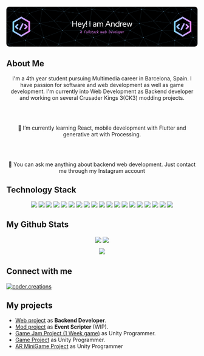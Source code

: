 ![Header](./github-header-image.png)

## About Me
<p align="center">
I'm a 4th year student pursuing Multimedia career in Barcelona, Spain. I have passion for software and web development as well as game development. I'm currently into Web Development as Backend developer and working on several Crusader Kings 3(CK3) modding projects.
</p>
<br>
<br>
<p align="center">
🌱 I’m currently learning React, mobile development with Flutter and generative art with Processing.
</p>
<br>
<br>
<p align="center">
💬 You can ask me anything about backend web development. Just contact me through my Instagram account
</p>

## Technology Stack
  <p align="center">
    <img src="https://img.shields.io/badge/C-A8B9CC?logo=c&logoColor=fff&style=plastic">
    <img src="https://img.shields.io/badge/.NET-512BD4?logo=dotnet&logoColor=fff&style=plastic">
    <img src="https://img.shields.io/badge/HTML5-E34F26?logo=html5&logoColor=fff&style=plastic">
    <img src="https://img.shields.io/badge/CSS3-1572B6?logo=css3&logoColor=fff&style=plastic">
    <img src="https://img.shields.io/badge/JavaScript-F7DF1E?logo=javascript&logoColor=000&style=plastic">
    <img src="https://img.shields.io/badge/PHP-777BB4?logo=php&logoColor=fff&style=plastic">
    <img src="https://img.shields.io/badge/Angular-0F0F11?logo=angular&logoColor=fff&style=plastic">
    <img src="https://img.shields.io/badge/Node.js-5FA04E?logo=nodedotjs&logoColor=fff&style=plastic">
    <img src="https://img.shields.io/badge/Express-000?logo=express&logoColor=fff&style=plastic">
    <img src="https://img.shields.io/badge/Unity-FFF?logo=unity&logoColor=000&style=plastic">
    <img src="https://img.shields.io/badge/Android%20Studio-3DDC84?logo=androidstudio&logoColor=fff&style=plastic">
    <img src="https://img.shields.io/badge/Flutter-02569B?logo=flutter&logoColor=fff&style=plastic">
    <img src="https://img.shields.io/badge/Dart-0175C2?logo=dart&logoColor=fff&style=plastic">
    <img src="https://img.shields.io/badge/MySQL-4479A1?logo=mysql&logoColor=fff&style=plastic">
    <img src="https://img.shields.io/badge/Oracle-F80000?logo=oracle&logoColor=fff&style=plastic">
    <img src="https://img.shields.io/badge/Git-F05032?logo=git&logoColor=fff&style=plastic">
    <img src="https://img.shields.io/badge/GitHub-181717?logo=github&logoColor=fff&style=plastic">
    <img src="https://img.shields.io/badge/WordPress-21759B?logo=wordpress&logoColor=fff&style=plastic">
    <img src="https://img.shields.io/badge/Firebase-DD2C00?logo=firebase&logoColor=fff&style=plastic">

  </p>

## My Github Stats
<p align="center">
  <img height=200 align="center" src="https://github-readme-stats-mu-flax-18.vercel.app/api?username=andresas106&theme=merko">
  <img height=200 align="center" src="https://github-readme-stats-mu-flax-18.vercel.app/api/top-langs/?username=andresas106&layout=compact&langs_count=8&card_width=320&size_weight=0.5&count_weight=0.5&theme=merko">
</p>
<p align="center">
  <img src="https://github-readme-streak-stats-khaki.vercel.app/?user=andresas106&theme=merko">
</p>

## Connect with me
<p align="left">
<a href="https://instagram.com/coder.creations" target="blank"><img align="center" src="https://raw.githubusercontent.com/rahuldkjain/github-profile-readme-generator/master/src/images/icons/Social/instagram.svg" alt="coder.creations" height="30" width="40" /></a>
</p>

## My projects
- [Web project](https://www.influencetarget.com) as **Backend Developer**.
- [Mod project](https://steamcommunity.com/sharedfiles/filedetails/?id=3288510635) as **Event Scripter** (WIP).
- [Game Jam Project (1 Week game)](https://github.com/Andresas106/LoopedGameJam) as Unity Programmer.
- [Game Project](https://github.com/Andresas106/PBL6_BacoStudios/releases/tag/v0.1.0) as Unity Programmer.
- [AR MiniGame Project](https://github.com/Andresas106/AR_Project/releases/tag/v1.0.0-alpha) as Unity Programmer


